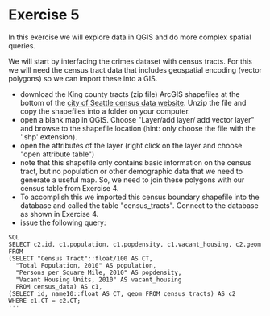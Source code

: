 # Exercise 5

In this exercise we will explore data in QGIS and do more complex spatial queries.

We will start by interfacing the crimes dataset with census tracts. For this we will need the census tract data that includes geospatial encoding (vector polygons) so we can import these into a GIS.

* download the King county tracts (zip file) ArcGIS shapefiles at the bottom of the [city of Seattle census data website](http://www.seattle.gov/dpd/cityplanning/populationdemographics/geographicfilesmaps/2010census/default.htm). Unzip the file and copy the shapefiles into a folder on your computer.
* open a blank map in QGIS. Choose "Layer/add layer/ add vector layer" and browse to the shapefile location (hint: only choose the file with the '.shp' extension).
* open the attributes of the layer (right click on the layer and choose "open attribute table")
* note that this shapefile only contains basic information on the census tract, but no population or other demographic data that we need to generate a useful map. So, we need to join these polygons with our census table from Exercise 4.
* To accomplish this we imported this census boundary shapefile into the database and called the table "census_tracts". Connect to the database as shown in Exercise 4.
* issue the following query:

```
SQL
SELECT c2.id, c1.population, c1.popdensity, c1.vacant_housing, c2.geom FROM
(SELECT "Census Tract"::float/100 AS CT, 
  "Total Population, 2010" AS population, 
  "Persons per Square Mile, 2010" AS popdensity,
  "Vacant Housing Units, 2010" AS vacant_housing
  FROM census_data) AS c1,
(SELECT id, name10::float AS CT, geom FROM census_tracts) AS c2
WHERE c1.CT = c2.CT;
'''





 

